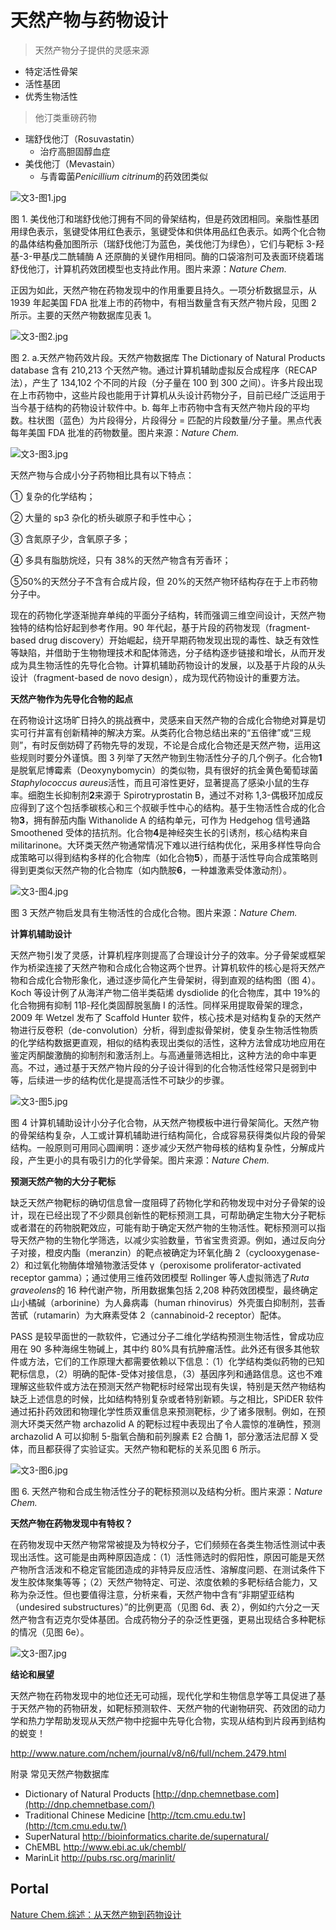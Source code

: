 # 天然产物与药物设计

> 天然产物分子提供的灵感来源

- 特定活性骨架
- 活性基团
- 优秀生物活性

>他汀类重磅药物

- 瑞舒伐他汀（Rosuvastatin）
  - 治疗高胆固醇血症
- 美伐他汀（Mevastain）
  - 与青霉菌*Penicillium citrinum*的药效团类似

![文3-图1.jpg](https://xpic.x-mol.com/upload%2F20161111%2F29851478852784384.jpg)

图 1. 美伐他汀和瑞舒伐他汀拥有不同的骨架结构，但是药效团相同。亲脂性基团用绿色表示，氢键受体用红色表示，氢键受体和供体用品红色表示。如两个化合物的晶体结构叠加图所示（瑞舒伐他汀为蓝色，美伐他汀为绿色），它们与靶标 3-羟基-3-甲基戊二酰辅酶 A 还原酶的关键作用相同。酶的口袋溶剂可及表面环绕着瑞舒伐他汀，计算机药效团模型也支持此作用。图片来源：_Nature Chem._

正因为如此，天然产物在药物发现中的作用重要且持久。一项分析数据显示，从 1939 年起美国 FDA 批准上市的药物中，有相当数量含有天然产物片段，见图 2 所示。主要的天然产物数据库见表 1。

![文3-图2.jpg](https://xpic.x-mol.com/upload%2F20161111%2F93421478852785364.jpg)

图 2. a.天然产物药效片段。天然产物数据库 The Dictionary of Natural Products database 含有 210,213 个天然产物。通过计算机辅助虚拟反合成程序（RECAP 法），产生了 134,102 个不同的片段（分子量在 100 到 300 之间）。许多片段出现在上市药物中，这些片段也能用于计算机从头设计药物分子，目前已经广泛运用于当今基于结构的药物设计软件中。b. 每年上市药物中含有天然产物片段的平均数。柱状图（蓝色）为片段得分，片段得分 = 匹配的片段数量/分子量。黑点代表每年美国 FDA 批准的药物数量。图片来源：_Nature Chem._

![文3-图3.jpg](https://xpic.x-mol.com/upload%2F20161111%2F40841478852790318.jpg)

天然产物与合成小分子药物相比具有以下特点：

① 复杂的化学结构；

② 大量的 sp3 杂化的桥头碳原子和手性中心；

③ 含氮原子少，含氧原子多；

④ 多具有脂肪烷烃，只有 38%的天然产物含有芳香环；

⑤50%的天然分子不含有合成片段，但 20%的天然产物环结构存在于上市药物分子中。

现在的药物化学逐渐抛弃单纯的平面分子结构，转而强调三维空间设计，天然产物独特的结构恰好起到参考作用。90 年代起，基于片段的药物发现（fragment-based drug discovery）开始崛起，绕开早期药物发现出现的毒性、缺乏有效性等缺陷，并借助于生物物理技术和配体筛选，分子结构逐步链接和增长，从而开发成为具生物活性的先导化合物。计算机辅助药物设计的发展，以及基于片段的从头设计（fragment-based de novo design），成为现代药物设计的重要方法。

**天然产物作为先导化合物的起点**

在药物设计这场旷日持久的挑战赛中，灵感来自天然产物的合成化合物绝对算是切实可行并富有创新精神的解决方案。从类药化合物总结出来的“五倍律”或“三规则”，有时反倒妨碍了药物先导的发现，不论是合成化合物还是天然产物，运用这些规则时要分外谨慎。图 3 列举了天然产物到生物活性分子的几个例子。化合物**1**是脱氧尼博霉素（Deoxynybomycin）的类似物，具有很好的抗金黄色葡萄球菌*Staphylococcus aureus*活性，而且可溶性更好，显著提高了感染小鼠的生存率。细胞生长抑制剂**2**来源于 Spirotryprostatin B，通过不对称 1,3-偶极环加成反应得到了这个包括季碳核心和三个叔碳手性中心的结构。基于生物活性合成的化合物**3**，拥有醉茄内酯 Withanolide A 的结构单元，可作为 Hedgehog 信号通路 Smoothened 受体的拮抗剂。化合物**4**是神经突生长的引诱剂，核心结构来自 militarinone。大环类天然产物通常情况下难以进行结构优化，采用多样性导向合成策略可以得到结构多样的化合物库（如化合物**5**），而基于活性导向合成策略则得到更类似天然产物的化合物库（如内酰胺**6**，一种雄激素受体激动剂）。

![文3-图4.jpg](https://xpic.x-mol.com/upload%2F20161111%2F62881478852792278.jpg)

图 3 天然产物启发具有生物活性的合成化合物。图片来源：_Nature Chem._

**计算机辅助设计**

天然产物引发了灵感，计算机程序则提高了合理设计分子的效率。分子骨架或框架作为桥梁连接了天然产物和合成化合物这两个世界。计算机软件的核心是将天然产物和合成化合物形象化，通过逐步简化产生骨架树，得到直观的结构图（图 4）。Koch 等设计例了从海洋产物二倍半类萜烯 dysdiolide 的化合物库，其中 19%的化合物拥有抑制 11β-羟化类固醇脱氢酶 I 的活性。同样采用提取骨架的理念，2009 年 Wetzel 发布了 Scaffold Hunter 软件，核心技术是对结构复杂的天然产物进行反卷积（de-convolution）分析，得到虚拟骨架树，使复杂生物活性物质的化学结构数据更直观，相似的结构表现出类似的活性，这种方法曾成功地应用在鉴定丙酮酸激酶的抑制剂和激活剂上。与高通量筛选相比，这种方法的命中率更高。不过，通过基于天然产物片段的分子设计得到的化合物活性经常只是弱到中等，后续进一步的结构优化是提高活性不可缺少的步骤。

![文3-图5.jpg](https://xpic.x-mol.com/upload%2F20161111%2F68601478852793368.jpg)

图 4 计算机辅助设计小分子化合物，从天然产物模板中进行骨架简化。天然产物的骨架结构复杂，人工或计算机辅助进行结构简化，合成容易获得类似片段的骨架结构。一般原则可用同心圆阐明：逐步减少天然产物母核的结构复杂性，分解成片段，产生更小的具有吸引力的化学骨架。图片来源：_Nature Chem._

**预测天然产物的大分子靶标**

缺乏天然产物靶标的确切信息曾一度阻碍了药物化学和药物发现中对分子骨架的设计，现在已经出现了不少颇具创新性的靶标预测工具，可帮助确定生物大分子靶标或者潜在的药物脱靶效应，可能有助于确定天然产物的生物活性。靶标预测可以指导天然产物的生物化学筛选，以减少实验数量，节省宝贵资源。例如，通过反向分子对接，橙皮内酯（meranzin）的靶点被确定为环氧化酶 2（cyclooxygenase-2）和过氧化物酶体增殖物激活受体 γ（peroxisome proliferator-activated receptor gamma）；通过使用三维药效团模型 Rollinger 等人虚拟筛选了*Ruta graveolens*的 16 种代谢产物，所用数据集包括 2,208 种药效团模型，最终确定山小橘碱（arborinine）为人鼻病毒（human rhinovirus）外壳蛋白抑制剂，芸香苦甙（rutamarin）为大麻素受体 2（cannabinoid-2 receptor）配体。

PASS 是较早面世的一款软件，它通过分子二维化学结构预测生物活性，曾成功应用在 90 多种海绵生物碱上，其中约 80%具有抗肿瘤活性。此外还有很多其他软件或方法，它们的工作原理大都需要依赖以下信息：（1）化学结构类似药物的已知靶标信息，（2）明确的配体-受体对接信息，（3）基因序列和通路信息。这也不难理解这些软件或方法在预测天然产物靶标时经常出现有失误，特别是天然产物结构缺乏上述信息的时候，比如结构特别复杂或者特别新颖。与之相比，SPiDER 软件通过拓扑药效团和物理化学性质双重信息来预测靶标，少了诸多限制。例如，在预测大环类天然产物 archazolid A 的靶标过程中表现出了令人震惊的准确性，预测 archazolid A 可以抑制 5-脂氧合酶和前列腺素 E2 合酶 1，部分激活法尼醇 X 受体，而且都获得了实验证实。天然产物和靶标的关系见图 6 所示。

![文3-图6.jpg](https://xpic.x-mol.com/upload%2F20161111%2F44401478852883473.jpg)

图 6. 天然产物和合成生物活性分子的靶标预测以及结构分析。图片来源：_Nature Chem._

**天然产物在药物发现中有特权？**

在药物发现中天然产物常常被提及为特权分子，它们频频在各类生物活性测试中表现出活性。这可能是由两种原因造成：（1）活性筛选时的假阳性，原因可能是天然产物所含活泼和不稳定官能团造成的非特异反应活性、溶解度问题、在测试条件下发生胶体聚集等等；（2）天然产物特定、可逆、浓度依赖的多靶标结合能力，又称为杂泛性。但也要值得注意，分析来看，天然产物中含有“非期望亚结构（undesired substructures）”的比例更高（见图 6d、表 2），例如约六分之一天然产物含有迈克尔受体基团。合成药物分子的杂泛性更强，更易出现结合多种靶标的情况（见图 6e）。

![文3-图7.jpg](https://xpic.x-mol.com/upload%2F20161111%2F71391478852885484.jpg)

**结论和展望**

天然产物在药物发现中的地位还无可动摇，现代化学和生物信息学等工具促进了基于天然产物的药物研发，如靶标预测软件、天然产物的代谢物研究、药效团的动力学和热力学帮助发现从天然产物中挖掘中先导化合物，实现从结构到片段再到结构的蜕变！

http://www.nature.com/nchem/journal/v8/n6/full/nchem.2479.html

附录 常见天然产物数据库

- Dictionary of Natural Products [http://dnp.chemnetbase.com](http://dnp.chemnetbase.com/)
- Traditional Chinese Medicine [http://tcm.cmu.edu.tw](http://tcm.cmu.edu.tw/)
- SuperNatural http://bioinformatics.charite.de/supernatural/
- ChEMBL http://www.ebi.ac.uk/chembl/
- MarinLit http://pubs.rsc.org/marinlit/

## Portal

[Nature Chem.综述：从天然产物到药物设计](https://www.x-mol.com/news/4000)
